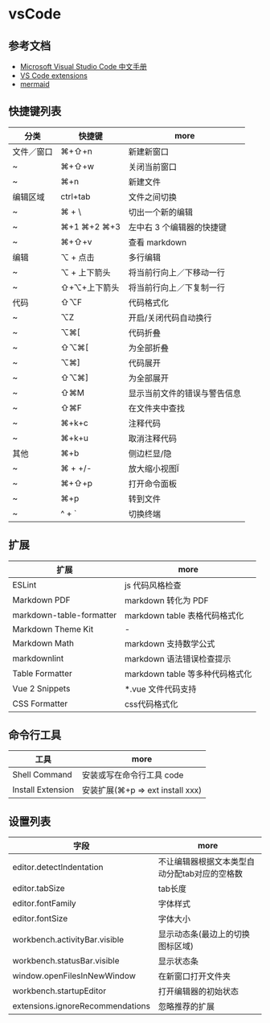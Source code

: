 # vsCode

## 参考文档

- [Microsoft Visual Studio Code 中文手册](https://jeasonstudio.gitbooks.io/vscode-cn-doc/content/)
- [VS Code extensions](https://marketplace.visualstudio.com/VSCode)
- [mermaid](https://mermaidjs.github.io)

## 快捷键列表

| 分类    | 快捷键         | more           |
|-------|-------------|----------------|
| 文件／窗口 | ⌘+⇧+n       | 新建新窗口          |
| ~     | ⌘+⇧+w       | 关闭当前窗口         |
| ~     | ⌘+n         | 新建文件           |
| 编辑区域  | ctrl+tab    | 文件之间切换         |
| ~     | ⌘ + \\      | 切出一个新的编辑       |
| ~     | ⌘+1 ⌘+2 ⌘+3 | 左中右 3 个编辑器的快捷键 |
| ~     | ⌘+⇧+v       | 查看 markdown    |
| 编辑    | ⌥ + 点击      | 多行编辑           |
| ~     | ⌥ + 上下箭头    | 将当前行向上／下移动一行   |
| ~     | ⇧+⌥+上下箭头    | 将当前行向上／下复制一行   |
| 代码    | ⇧⌥F         | 代码格式化          |
| ~     | ⌥Z          | 开启/关闭代码自动换行    |
| ~     | ⌥⌘[         | 代码折叠           |
| ~     | ⇧⌥⌘[        | 为全部折叠          |
| ~     | ⌥⌘]         | 代码展开           |
| ~     | ⇧⌥⌘]        | 为全部展开          |
| ~     | ⇧⌘M         | 显示当前文件的错误与警告信息 |
| ~     | ⇧⌘F         | 在文件夹中查找        |
| ~     | ⌘+k+c       | 注释代码           |
| ~     | ⌘+k+u       | 取消注释代码         |
| 其他    | ⌘+b         | 侧边栏显/隐         |
| ~     | ⌘ + +/-     | 放大缩小视图Ï        |
| ~     | ⌘+⇧+p       | 打开命令面板         |
| ~     | ⌘+p         | 转到文件           |
| ~     | ^ + `       | 切换终端           |

## 扩展

| 扩展                       | more                    |
|--------------------------|-------------------------|
| ESLint                   | js 代码风格检查               |
| Markdown PDF             | markdown 转化为 PDF        |
| markdown-table-formatter | markdown table 表格代码格式化  |
| Markdown Theme Kit       | -                       |
| Markdown Math            | markdown 支持数学公式         |
| markdownlint             | markdown 语法错误检查提示       |
| Table Formatter          | markdown table 等多种代码格式化 |
| Vue 2 Snippets           | *.vue 文件代码支持            |
| CSS Formatter            | css代码格式化                |


## 命令行工具

| 工具                | more                         |
|-------------------|------------------------------|
| Shell Command     | 安装或写在命令行工具 code              |
| Install Extension | 安装扩展(⌘+p => ext install xxx) |

## 设置列表

| 字段                               | more                     |
|----------------------------------|--------------------------|
| editor.detectIndentation         | 不让编辑器根据文本类型自动分配tab对应的空格数 |
| editor.tabSize                   | tab长度                    |
| editor.fontFamily                | 字体样式                     |
| editor.fontSize                  | 字体大小                     |
| workbench.activityBar.visible    | 显示动态条(最边上的切换图标区域)        |
| workbench.statusBar.visible      | 显示状态条                    |
| window.openFilesInNewWindow      | 在新窗口打开文件夹                |
| workbench.startupEditor          | 打开编辑器的初始状态               |
| extensions.ignoreRecommendations | 忽略推荐的扩展                  |
